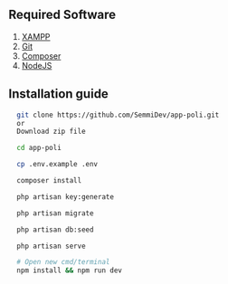 ## Required Software

1. [XAMPP](https://www.apachefriends.org/download.html)
2. [Git](https://git-scm.com/downloads)
3. [Composer](https://getcomposer.org/download/)
4. [NodeJS](https://nodejs.org/en/download/)

## Installation guide

```bash
  git clone https://github.com/SemmiDev/app-poli.git
  or
  Download zip file
```

```bash
  cd app-poli
```


```bash
  cp .env.example .env
```

```bash
  composer install
```

```bash
  php artisan key:generate
```

```bash
  php artisan migrate
```

```bash
  php artisan db:seed
```

```bash
  php artisan serve
```

```bash
  # Open new cmd/terminal
  npm install && npm run dev
```
